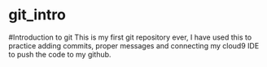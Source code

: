 # git_intro
#Introduction to git
This is my first git repository ever, I have used this to practice adding commits, proper messages and connecting my cloud9 IDE to
push the code to my github. 

